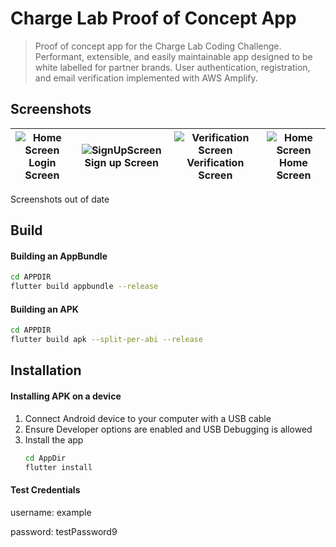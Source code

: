 

# Charge Lab Proof of Concept App
> Proof of concept app for the Charge Lab Coding Challenge. Performant, extensible, and easily maintainable app designed to be white labelled for partner brands. User authentication, registration, and email verification implemented with AWS Amplify.



## Screenshots
| ![Home Screen](https://user-images.githubusercontent.com/12676218/107737677-33983380-6cc2-11eb-9d19-a52123cd330d.jpg)Login Screen  |![SignUpScreen](https://user-images.githubusercontent.com/12676218/107737675-32ff9d00-6cc2-11eb-9c6a-b364a51706a1.jpg)Sign up Screen | ![Verification Screen](https://user-images.githubusercontent.com/12676218/107737676-32ff9d00-6cc2-11eb-9bae-cc509b98232c.jpg)Verification Screen |  ![Home Screen](https://user-images.githubusercontent.com/12676218/107737673-32670680-6cc2-11eb-80ce-ec7d30b06632.jpg)Home Screen  |
|:---:|:---:|:---:|:---:|

Screenshots out of date


## Build
#### Building an AppBundle
~~~bash
cd APPDIR
flutter build appbundle --release
~~~

#### Building an APK
```bash
cd APPDIR
flutter build apk --split-per-abi --release
```

## Installation
#### Installing APK on a device
1. Connect Android device to your computer with a USB cable
2. Ensure Developer options are enabled and USB Debugging is allowed
3. Install the app
	```bash
   cd AppDir
   flutter install
   ```

#### Test Credentials
username: example

password: testPassword9
